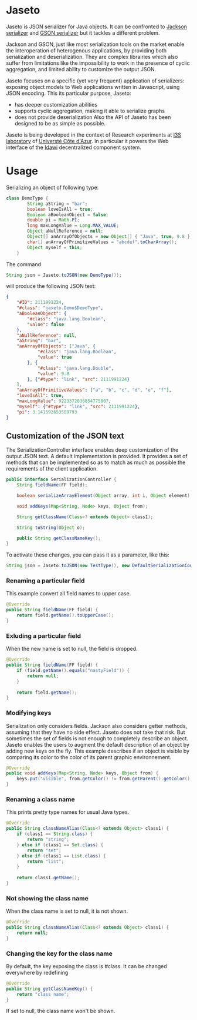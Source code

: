# Jaseto

Jaseto is JSON serializer for Java objects. It can be confronted to [Jackson serializer](https://www.baeldung.com/jackson-custom-serialization) and [GSON serializer](https://github.com/google/gson) but it tackles a different problem.

Jackson and GSON, just like most serialization tools on the market enable the interoperation of heterogenous applications, by providing both serialization and deserialization. They are complex librairies which also suffer from limitations like the impossibility to work in the presence of cyclic aggregation, and limited ability to customize the output JSON.

Jaseto focuses on a specific (yet very frequent) application of serializers: exposing object models to Web applications written in Javascript, using JSON encoding. 
This its particular purpose, Jaseto:
- has deeper customization abilities
- supports cyclic aggregation, making it able to serialize graphs
- does not provide deserialization
Also the API of Jaseto has been designed to be as simple as possible.

Jaseto is being developed in the context of Research experiments at [I3S laboratory](https://www.i3s.unice.fr/) of [Universté Côte d'Azur](https://univ-cotedazur.eu/). In particular it powers the Web interface of the 
[Idawi](https://github.com/lhogie/idawi) decentralized component system.

# Usage
Serializing an object of following type:
```java
class DemoType {
		String aString = "bar";
		boolean loveIsAll = true;
		Boolean aBooleanObject = false;
		double pi = Math.PI;
		long maxLongValue = Long.MAX_VALUE;
		Object aNullReference = null;
		Object[] anArrayOfObjects = new Object[] { "Java", true, 9.8 };
		char[] anArrayOfPrimitiveValues = "abcdef".toCharArray();
		Object myself = this;
	}
```

The command 
```java
String json = Jaseto.toJSON(new DemoType());
```
will produce the following JSON text:
```json
{
	"#ID": 2111991224,
	"#class": "jaseto.Demo$DemoType",
	"aBooleanObject": {
		"#class": "java.lang.Boolean",
		"value": false
	},
	"aNullReference": null,
	"aString": "bar",
	"anArrayOfObjects": ["Java", {
			"#class": "java.lang.Boolean",
			"value": true
		}, {
			"#class": "java.lang.Double",
			"value": 9.8
		}, {"#type": "link", "src": 2111991224}
	],
	"anArrayOfPrimitiveValues": ["a", "b", "c", "d", "e", "f"],
	"loveIsAll": true,
	"maxLongValue": 9223372036854775807,
	"myself": {"#type": "link", "src": 2111991224},
	"pi": 3.141592653589793
}
```

## Customization of the JSON text
The SerializationController interface enables deep customization of the output JSON text. A default implementation is provided.
It provides a set of methods that can be implemented so as to match as much as possible the requirements of the client application.
```java
public interface SerializationController {
	String fieldName(FF field);

	boolean serializeArrayElement(Object array, int i, Object element);

	void addKeys(Map<String, Node> keys, Object from);

	String getClassName(Class<? extends Object> class1);

	String toString(Object o);

	public String getClassNameKey();
}
```

To activate these changes, you can pass it as a parameter, like this:

```java
String json = Jaseto.toJSON(new TestType(), new DefaultSerializationController();
```

### Renaming a particular field
This example convert all field names to upper case.
```java
@Override
public String fieldName(FF field) {
	return field.getName().toUpperCase();
}
```


### Exluding a particular field
When the new name is set to null, the field is dropped.
```java
@Override
public String fieldName(FF field) {
	if (field.getName().equals("nastyField")) {
		return null;
	}
		
	return field.getName();
}
```

### Modifying keys
Serialization only considers fields. Jackson also considers getter methods, assuming that they have no side effect. Jaseto does not take that risk.
But sometimes the set of fields is not enough to completely describe an object. Jaseto enables the users to augment the default description of an object by adding new keys on the fly.
This example describes if an object is visible by comparing its color to the color of its parent graphic environnement.
```java
@Override
public void addKeys(Map<String, Node> keys, Object from) {
	keys.put("visible", from.getColor() != from.getParent().getColor());
}
```

### Renaming a class name
This prints pretty type names for usual Java types.
```java
@Override
public String classNameAlias(Class<? extends Object> class1) {
	if (class1 == String.class) {
		return "string";
	} else if (class1 == Set.class) {
		return "set";
	} else if (class1 == List.class) {
		return "list";
	}
	
	return class1.getName();
}
```

### Not showing the class name
When the class name is set to null, it is not shown.
```java
@Override
public String classNameAlias(Class<? extends Object> class1) {
	return null;
}
```

### Changing the key for the class name
By default, the key exposing the class is #class. It can be changed everywhere by redefining
```java
@Override
public String getClassNameKey() {
	return "class name";
}
```
If set to null, the class name won't be shown.

